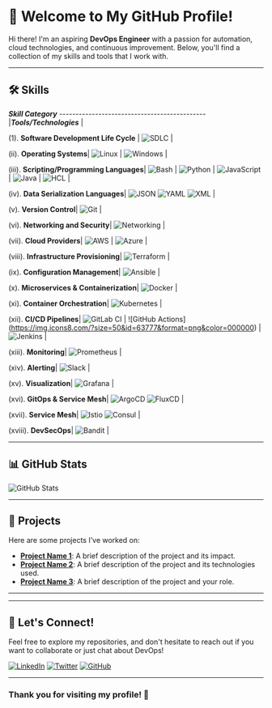 # 👋 Welcome to My GitHub Profile!

Hi there! I'm an aspiring **DevOps Engineer** with a passion for automation, cloud technologies, and continuous improvement. Below, you'll find a collection of my skills and tools that I work with.

---

## 🛠️ Skills

***Skill Category***  ---------------------------------------------|***Tools/Technologies*** |

(1). **Software Development Life Cycle** | ![SDLC](https://img.icons8.com/color/48/000000/software-development.png)  |

(ii). **Operating Systems**| ![Linux](https://img.icons8.com/color/48/000000/linux.png) | ![Windows](https://img.icons8.com/color/48/000000/windows-10.png) |

(iii). **Scripting/Programming Languages**| ![Bash](https://img.icons8.com/color/48/000000/bash.png) | ![Python](https://img.icons8.com/color/48/000000/python.png) | ![JavaScript](https://img.icons8.com/color/48/000000/javascript.png) | ![Java](https://img.icons8.com/color/48/000000/java-coffee-cup-logo.png) | ![HCL](https://img.icons8.com/?size=50&id=FRj9iWYkLpyO&format=png&color=000000) |

(iv). **Data Serialization Languages**| ![JSON](https://img.icons8.com/color/48/000000/json.png) ![YAML](https://img.icons8.com/color/48/000000/yaml.png) ![XML](https://img.icons8.com/color/48/000000/xml.png) |

(v). **Version Control**| ![Git](https://img.icons8.com/color/48/000000/git.png) |

(vi). **Networking and Security**| ![Networking](https://img.icons8.com/color/48/000000/networking.png) |

(vii). **Cloud Providers**| ![AWS](https://img.icons8.com/color/48/000000/amazon-web-services.png) | ![Azure](https://img.icons8.com/?size=50&id=81727&format=png&color=000000) |

(viii). **Infrastructure Provisioning**| ![Terraform](https://img.icons8.com/color/48/000000/terraform.png) |

(ix). **Configuration Management**| ![Ansible](https://img.icons8.com/color/48/000000/ansible.png) |

(x). **Microservices & Containerization**| ![Docker](https://img.icons8.com/color/48/000000/docker.png) |

(xi). **Container Orchestration**| ![Kubernetes](https://img.icons8.com/color/48/000000/kubernetes.png) |

(xii). **CI/CD Pipelines**| ![GitLab CI](https://img.icons8.com/color/48/000000/gitlab.png) | ![GitHub Actions] (https://img.icons8.com/?size=50&id=63777&format=png&color=000000) | ![Jenkins](https://img.icons8.com/color/48/000000/jenkins.png) |

(xiii). **Monitoring**| ![Prometheus](https://img.icons8.com/?size=50&id=Ei4ZhVQvIMHE&format=png&color=000000) |

(xiv). **Alerting**| ![Slack](https://img.icons8.com/color/48/000000/slack-new.png) |

(xv). **Visualization**| ![Grafana](https://img.icons8.com/color/48/000000/grafana.png) |

(xvi). **GitOps & Service Mesh**| ![ArgoCD](https://img.icons8.com/color/48/000000/argocd.png) ![FluxCD](https://img.icons8.com/color/48/000000/flux.png) |

(xvii). **Service Mesh**| ![Istio](https://img.icons8.com/color/48/000000/istio.png) ![Consul](https://img.icons8.com/color/48/000000/consul.png) |

(xviii). **DevSecOps**| ![Bandit](https://img.icons8.com/color/48/000000/bandit.png) |

---

## 📊 GitHub Stats

![GitHub Stats](https://github-readme-stats.vercel.app/api?username=yourusername&show_icons=true&hide_title=true&count_private=true&theme=radical)

---

## 🌟 Projects

Here are some projects I’ve worked on:

- **[Project Name 1](#)**: A brief description of the project and its impact.
- **[Project Name 2](#)**: A brief description of the project and its technologies used.
- **[Project Name 3](#)**: A brief description of the project and your role.

---



---

## 🚀 Let's Connect!

Feel free to explore my repositories, and don't hesitate to reach out if you want to collaborate or just chat about DevOps!

[![LinkedIn](https://img.icons8.com/color/48/000000/linkedin.png)](your-linkedin-profile) [![Twitter](https://img.icons8.com/color/48/000000/twitter.png)](your-twitter-profile)
[![GitHub](https://img.icons8.com/color/48/000000/github.png)](your-twitter-profile)

---

### Thank you for visiting my profile! 🌟
